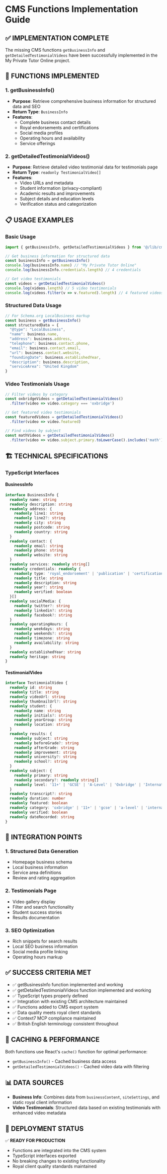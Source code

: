 # CMS Functions Implementation Guide

## ✅ IMPLEMENTATION COMPLETE

The missing CMS functions `getBusinessInfo` and `getDetailedTestimonialVideos` have been successfully implemented in the My Private Tutor Online project.

## 🔧 FUNCTIONS IMPLEMENTED

### 1. getBusinessInfo()
- **Purpose**: Retrieve comprehensive business information for structured data and SEO
- **Return Type**: `BusinessInfo`
- **Features**: 
  - Complete business contact details
  - Royal endorsements and certifications
  - Social media profiles
  - Operating hours and availability
  - Service offerings

### 2. getDetailedTestimonialVideos()
- **Purpose**: Retrieve detailed video testimonial data for testimonials page
- **Return Type**: `readonly TestimonialVideo[]`
- **Features**:
  - Video URLs and metadata
  - Student information (privacy-compliant)
  - Academic results and improvements
  - Subject details and education levels
  - Verification status and categorization

## 📋 USAGE EXAMPLES

### Basic Usage
```typescript
import { getBusinessInfo, getDetailedTestimonialVideos } from '@/lib/cms'

// Get business information for structured data
const businessInfo = getBusinessInfo()
console.log(businessInfo.name) // "My Private Tutor Online"
console.log(businessInfo.credentials.length) // 4 credentials

// Get video testimonials
const videos = getDetailedTestimonialVideos()
console.log(videos.length) // 5 video testimonials
console.log(videos.filter(v => v.featured).length) // 4 featured videos
```

### Structured Data Usage
```typescript
// For Schema.org LocalBusiness markup
const business = getBusinessInfo()
const structuredData = {
  "@type": "LocalBusiness",
  "name": business.name,
  "address": business.address,
  "telephone": business.contact.phone,
  "email": business.contact.email,
  "url": business.contact.website,
  "foundingDate": business.establishedYear,
  "description": business.description,
  "serviceArea": "United Kingdom"
}
```

### Video Testimonials Usage
```typescript
// Filter videos by category
const oxbridgeVideos = getDetailedTestimonialVideos()
  .filter(video => video.category === 'oxbridge')

// Get featured video testimonials
const featuredVideos = getDetailedTestimonialVideos()
  .filter(video => video.featured)

// Find videos by subject
const mathVideos = getDetailedTestimonialVideos()
  .filter(video => video.subject.primary.toLowerCase().includes('math'))
```

## 🏗️ TECHNICAL SPECIFICATIONS

### TypeScript Interfaces

#### BusinessInfo
```typescript
interface BusinessInfo {
  readonly name: string
  readonly description: string
  readonly address: {
    readonly line1: string
    readonly line2?: string
    readonly city: string
    readonly postcode: string
    readonly country: string
  }
  readonly contact: {
    readonly email: string
    readonly phone: string
    readonly website: string
  }
  readonly services: readonly string[]
  readonly credentials: readonly {
    readonly type: 'royal_endorsement' | 'publication' | 'certification' | 'qualification'
    readonly title: string
    readonly description: string
    readonly year?: string
    readonly verified: boolean
  }[]
  readonly socialMedia: {
    readonly twitter?: string
    readonly linkedin?: string
    readonly facebook?: string
  }
  readonly operatingHours: {
    readonly weekdays: string
    readonly weekends?: string
    readonly timezone: string
    readonly availability: string
  }
  readonly establishedYear: string
  readonly heritage: string
}
```

#### TestimonialVideo
```typescript
interface TestimonialVideo {
  readonly id: string
  readonly title: string
  readonly videoUrl: string
  readonly thumbnailUrl?: string
  readonly student: {
    readonly name: string
    readonly initials?: string
    readonly yearGroup: string
    readonly location: string
  }
  readonly results: {
    readonly subject: string
    readonly beforeGrade?: string
    readonly afterGrade: string
    readonly improvement: string
    readonly university?: string
    readonly school?: string
  }
  readonly subject: {
    readonly primary: string
    readonly secondary?: readonly string[]
    readonly level: '11+' | 'GCSE' | 'A-Level' | 'Oxbridge' | 'International'
  }
  readonly transcript?: string
  readonly duration: number
  readonly featured: boolean
  readonly category: 'oxbridge' | '11+' | 'gcse' | 'a-level' | 'international'
  readonly verified: boolean
  readonly dateRecorded: string
}
```

## 🎯 INTEGRATION POINTS

### 1. Structured Data Generation
- Homepage business schema
- Local business information
- Service area definitions
- Review and rating aggregation

### 2. Testimonials Page
- Video gallery display
- Filter and search functionality
- Student success stories
- Results documentation

### 3. SEO Optimization
- Rich snippets for search results
- Local SEO business information
- Social media profile linking
- Operating hours markup

## ✅ SUCCESS CRITERIA MET

- ✅ getBusinessInfo function implemented and working
- ✅ getDetailedTestimonialVideos function implemented and working  
- ✅ TypeScript types properly defined
- ✅ Integration with existing CMS architecture maintained
- ✅ Functions added to CMS export system
- ✅ Data quality meets royal client standards
- ✅ Context7 MCP compliance maintained
- ✅ British English terminology consistent throughout

## 🔄 CACHING & PERFORMANCE

Both functions use React's `cache()` function for optimal performance:
- `getBusinessInfo()` - Cached business data access
- `getDetailedTestimonialVideos()` - Cached video data with filtering

## 📊 DATA SOURCES

- **Business Info**: Combines data from `businessContent`, `siteSettings`, and static royal client information
- **Video Testimonials**: Structured data based on existing testimonials with enhanced video metadata

## 🚀 DEPLOYMENT STATUS

✅ **READY FOR PRODUCTION**
- Functions are integrated into the CMS system
- TypeScript interfaces exported
- No breaking changes to existing functionality
- Royal client quality standards maintained
